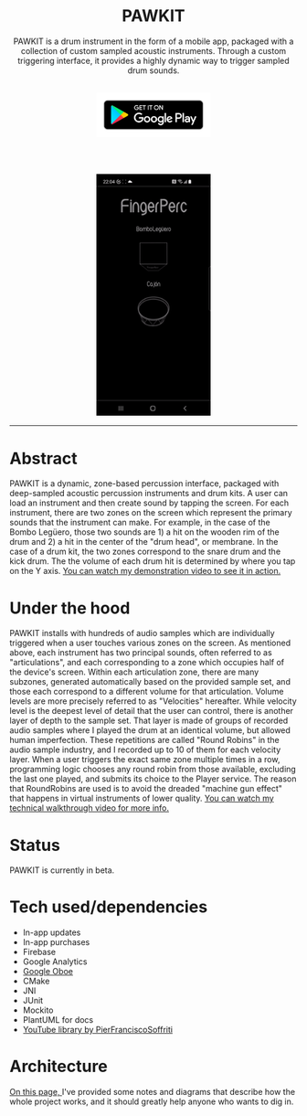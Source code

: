 <h1 align="center">PAWKIT</h1>
<p align="center">
PAWKIT is a drum instrument in the form of a mobile app, packaged with a collection of custom sampled acoustic instruments. Through a custom triggering interface, it provides a highly dynamic way to trigger sampled drum sounds. <br><br></p>

 <p align="center">
<a href="https://play.google.com/store/apps/details?id=com.tunepruner.fingerperc&hl=en_US&gl=US" target="_blank"><img src="google-play-badge.png" width="200" alt="Screen recording of app"></a>
</p>
<br><br>
 <p align="center">
 <img src="gifOfDemo.gif" width="200" alt="Screen recording of app">

_____


# Abstract

PAWKIT is a dynamic, zone-based percussion interface,
packaged with deep-sampled acoustic percussion instruments and drum kits. A user can load an instrument and then
create sound by tapping the screen. For each instrument, there are two zones on the screen which represent the
primary sounds that the instrument can make. For example, in the case of the Bombo Legüero,
those two sounds are 1) a hit on the wooden rim of the drum and 2) a hit in the center of the "drum head", 
or membrane. In the case of a drum kit, the two zones correspond to the snare drum and the kick drum.
The the volume of each drum hit is determined by where you tap on the Y axis.
[You can watch my demonstration video to see it in action.](https://youtu.be/RQXtMMSJ8G4)


# Under the hood

PAWKIT installs with hundreds of audio samples which are
individually triggered when a user touches various zones on the screen. As mentioned above,
each instrument has two principal sounds, often referred to as "articulations", and each corresponding
to a zone which occupies half of the device's screen. Within each articulation zone, there are many
subzones, generated automatically based on the provided sample set, and those each correspond to a
different volume for that articulation. Volume levels are more precisely referred to as "Velocities" hereafter.
While velocity level is the deepest level of detail that the user can control, there is another
layer of depth to the sample set. That layer is made of groups of recorded audio samples
where I played the drum at an identical volume, but allowed human imperfection.
These repetitions are called "Round Robins" in the audio sample industry, and
I recorded up to 10 of them for each velocity layer.
When a user triggers the exact same zone multiple times in a row, programming logic
chooses any round robin from those available, excluding the last one played, and submits its choice to the Player service.
The reason that RoundRobins are used is to avoid the dreaded "machine gun effect" that happens in
virtual instruments of lower quality. [You can watch my technical walkthrough video for more info.](https://youtu.be/6Hf7qcKE2H8)

# Status

PAWKIT is currently in beta.

# Tech used/dependencies
- In-app updates
- In-app purchases
- Firebase
- Google Analytics
- [Google Oboe](https://github.com/google/oboe)
- CMake
- JNI
- JUnit
- Mockito
- PlantUML for docs
- [YouTube library by PierFranciscoSoffriti](https://github.com/PierfrancescoSoffritti/android-youtube-player)

# Architecture

[On this page, ](./app/Documentation/RenderedImages/RenderedImages.md) I've provided some 
notes and diagrams that describe how the whole project works, and it should
greatly help anyone who wants to dig in.
